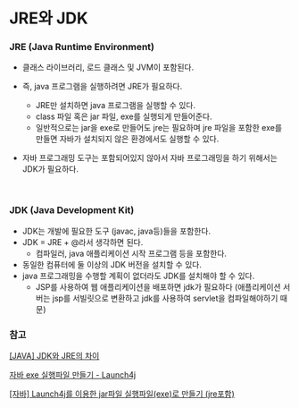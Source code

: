 # JRE와 JDK
### JRE (Java Runtime Environment)

- 클래스 라이브러리, 로드 클래스 및 JVM이 포함된다.
- 즉, java 프로그램을 실행하려면 JRE가 필요하다.
    - JRE만 설치하면 java 프로그램을 실행할 수 있다.
    - class 파일 혹은 jar 파일, exe를 실행되게 만들어준다.
    - 일반적으로는 jar을 exe로 만들어도 jre는 필요하며 jre 파일을 포함한 exe를 만들면 자바가 설치되지 않은 환경에서도 실행할 수 있다.

    
- 자바 프로그래밍 도구는 포함되어있지 않아서 자바 프로그래밍을 하기 위해서는 JDK가 필요하다.
</br>

### JDK (Java Development Kit)

- JDK는 개발에 필요한 도구 (javac, java등)들을 포함한다.
- JDK = JRE + @라서 생각하면 된다.
    - 컴파일러, java 애플리케이션 시작 프로그램 등을 포함한다.
- 동일한 컴퓨터에 둘 이상의 JDK 버전을 설치할 수 있다.
- java 프로그래밍을 수행할 계획이 없더라도 JDK를 설치해야 할 수 있다.
    - JSP를 사용하여 웹 애플리케이션을 배포하면 jdk가 필요하다 (애플리케이션 서버는 jsp를 서빌릿으로 변환하고 jdk를 사용하여 servlet을 컴파일해야하기 때문)

### 참고
[[JAVA] JDK와 JRE의 차이](https://coding-nyan.tistory.com/90)
    
[자바 exe 실행파일 만들기 - Launch4j](https://digiconfactory.tistory.com/entry/%EC%9E%90%EB%B0%94-exe-%EC%8B%A4%ED%96%89%ED%8C%8C%EC%9D%BC-Launch4j)
    
[[자바] Launch4j를 이용한 jar파일 실행파일(exe)로 만들기 (jre포함)](https://hydok.tistory.com/15)